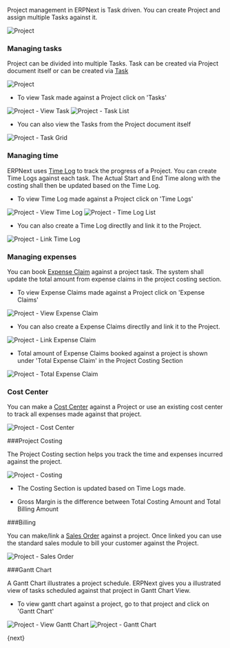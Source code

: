 Project management in ERPNext is Task driven. You can create Project and assign multiple Tasks against it.

<img class="screenshot" alt="Project" src="assets/manual_erpnext_com/img/project/project.png">

### Managing tasks
Project can be divided into multiple Tasks.
Task can be created via Project document itself or can be created via  [Task](/projects/tasks)

<img class="screenshot" alt="Project" src="assets/manual_erpnext_com/img/project/project_task.png">

* To view Task made against a Project click on 'Tasks'

<img class="screenshot" alt="Project - View Task" src="assets/manual_erpnext_com/img/project/project_view_task.png">

<img class="screenshot" alt="Project - Task List" src="assets/manual_erpnext_com/img/project/project_task_list.png">

* You can also view the Tasks from the Project document itself

<img class="screenshot" alt="Project - Task Grid" src="assets/manual_erpnext_com/img/project/project_task_grid.png">

### Managing time

ERPNext uses [Time Log](/projects/time-log) to track the progress of a Project.
You can create Time Logs against each task.
The Actual Start and End Time along with the costing shall then be updated based on the Time Log.

* To view Time Log made against a Project click on 'Time Logs'

<img class="screenshot" alt="Project - View Time Log" src="assets/manual_erpnext_com/img/project/project_view_time_log.png">

<img class="screenshot" alt="Project - Time Log List" src="assets/manual_erpnext_com/img/project/project_time_log_list.png">

* You can also create a Time Log directlly and link it to the Project.

<img class="screenshot" alt="Project - Link Time Log" src="assets/manual_erpnext_com/img/project/project_time_log_link.png">

### Managing expenses

You can book [Expense Claim](/human-resource-management/expense-claim) against a project task.
The system shall update the total amount from expense claims in the project costing section.

* To view Expense Claims made against a Project click on 'Expense Claims'

<img class="screenshot" alt="Project - View Expense Claim" src="assets/manual_erpnext_com/img/project/project_view_expense_claim.png">

* You can also create a Expense Claims directlly and link it to the Project.

<img class="screenshot" alt="Project - Link Expense Claim" src="assets/manual_erpnext_com/img/project/project_expense_claim_link.png">

* Total amount of Expense Claims booked against a project is shown under 'Total Expense Claim' in the Project Costing Section

<img class="screenshot" alt="Project - Total Expense Claim" src="assets/manual_erpnext_com/img/project/project_total_expense_claim.png">

### Cost Center

You can make a [Cost Center](/accounts/cost-center-and-budgetting) against a Project or use an existing cost center to track all expenses made against that project.

<img class="screenshot" alt="Project - Cost Center" src="assets/manual_erpnext_com/img/project/project_cost_center.png">

###Project Costing

The Project Costing section helps you track the time and expenses incurred against the project.

<img class="screenshot" alt="Project - Costing" src="assets/manual_erpnext_com/img/project/project_costing.png">

* The Costing Section is updated based on Time Logs made.

* Gross Margin is the difference between Total Costing Amount and Total Billing Amount

###Billing

You can make/link a [Sales Order](/selling/sales-order) against a project. Once linked you can use the standard sales module to bill your customer against the Project.

<img class="screenshot" alt="Project - Sales Order" src="assets/manual_erpnext_com/img/project/project_sales_order.png">

###Gantt Chart

A Gantt Chart illustrates a project schedule.
ERPNext gives you a illustrated view of tasks scheduled against that project in Gantt Chart View.

* To view gantt chart against a project, go to that project and click on 'Gantt Chart'

<img class="screenshot" alt="Project - View Gantt Chart" src="assets/manual_erpnext_com/img/project/project_view_gantt_chart.png">

<img class="screenshot" alt="Project - Gantt Chart" src="assets/manual_erpnext_com/img/project/project_gantt_chart.png">

{next}